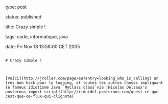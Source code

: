 type: post
status: published
title: Crazy simple !
tags: code, informatique, java
date: Fri Nov 18 13:58:00 CET 2005
~~~~~~
# Crazy simple !

[Voici](http://jroller.com/page/eu?entry=looking_who_is_calling) un très bon hack pour le logging, et toutes les autres choses impliquant le fameux idiotisme Java `MyClass.class`via [Nicolas Delsaux's posterous import script](http://riduidel.posterous.com/quest-ce-que-cest-que-ce-flux-qui-clignote)